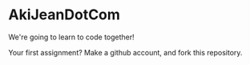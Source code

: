 # AkiJeanDotCom

We're going to learn to code together!

Your first assignment? Make a github account, and fork this repository.
